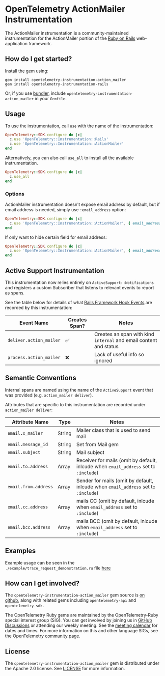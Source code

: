 # OpenTelemetry ActionMailer Instrumentation

The ActionMailer instrumentation is a community-maintained instrumentation for the ActionMailer portion of the [Ruby on Rails][rails-home] web-application framework.

## How do I get started?

Install the gem using:

```
gem install opentelemetry-instrumentation-action_mailer
gem install opentelemetry-instrumentation-rails
```

Or, if you use [bundler][bundler-home], include `opentelemetry-instrumentation-action_mailer` in your `Gemfile`.

## Usage

To use the instrumentation, call `use` with the name of the instrumentation:

```ruby
OpenTelemetry::SDK.configure do |c|
  c.use 'OpenTelemetry::Instrumentation::Rails'
  c.use 'OpenTelemetry::Instrumentation::ActionMailer'
end
```

Alternatively, you can also call `use_all` to install all the available instrumentation.

```ruby
OpenTelemetry::SDK.configure do |c|
  c.use_all
end
```

### Options

ActionMailer instrumentation doesn't expose email address by default, but if email address is needed, simply use `:email_address` option:
```ruby
OpenTelemetry::SDK.configure do |c|
  c.use 'OpenTelemetry::Instrumentation::ActionMailer', { email_address: :include }
end
```

If only want to hide certain field for email address:
```ruby
OpenTelemetry::SDK.configure do |c|
  c.use 'OpenTelemetry::Instrumentation::ActionMailer', { email_address: :include, disallowed_notification_payload_keys: ['email.to.address'] }
end
```


## Active Support Instrumentation

This instrumentation now relies entirely on `ActiveSupport::Notifications` and registers a custom Subscriber that listens to relevant events to report as spans.

See the table below for details of what [Rails Framework Hook Events](https://guides.rubyonrails.org/active_support_instrumentation.html#action-mailer) are recorded by this instrumentation:

| Event Name | Creates Span? | Notes |
| - | - | - |
| `deliver.action_mailer` | :white_check_mark: | Creates an span with kind `internal` and email content and status|
| `process.action_mailer` | :x: | Lack of useful info so ignored |

## Semantic Conventions

Internal spans are named using the name of the `ActiveSupport` event that was provided (e.g. `action_mailer deliver`).

Attributes that are specific to this instrumentation are recorded under `action_mailer deliver`:

| Attribute Name | Type | Notes |
| - | - | - |
| `email.x_mailer` | String | Mailer class that is used to send mail |
| `email.message_id` | String | Set from Mail gem|
| `email.subject` | String | Mail subject |
| `email.to.address` | Array | Receiver for mails (omit by default, inlcude when `email_address` set to `:include`) |
| `email.from.address` | Array | Sender for mails (omit by default, inlcude when `email_address` set to `:include`) |
| `email.cc.address` | Array | mails CC (omit by default, inlcude when `email_address` set to `:include`) |
| `email.bcc.address` | Array | mails BCC (omit by default, inlcude when `email_address` set to `:include`)  |

## Examples

Example usage can be seen in the `./example/trace_request_demonstration.ru` file [here](https://github.com/open-telemetry/opentelemetry-ruby-contrib/blob/main/instrumentation/action_mailer/example/trace_request_demonstration.ru)


## How can I get involved?

The `opentelemetry-instrumentation-action_mailer` gem source is [on github][repo-github], along with related gems including `opentelemetry-api` and `opentelemetry-sdk`.

The OpenTelemetry Ruby gems are maintained by the OpenTelemetry-Ruby special interest group (SIG). You can get involved by joining us in [GitHub Discussions][discussions-url] or attending our weekly meeting. See the [meeting calendar][community-meetings] for dates and times. For more information on this and other language SIGs, see the OpenTelemetry [community page][ruby-sig].

## License

The `opentelemetry-instrumentation-action_mailer` gem is distributed under the Apache 2.0 license. See [LICENSE][license-github] for more information.

[rails-home]: https://github.com/rails/rails
[bundler-home]: https://bundler.io
[repo-github]: https://github.com/open-telemetry/opentelemetry-ruby
[license-github]: https://github.com/open-telemetry/opentelemetry-ruby-contrib/blob/main/LICENSE
[ruby-sig]: https://github.com/open-telemetry/community#ruby-sig
[community-meetings]: https://github.com/open-telemetry/community#community-meetings
[discussions-url]: https://github.com/open-telemetry/opentelemetry-ruby/discussions

